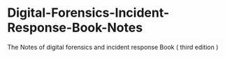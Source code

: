 # Digital-Forensics-Incident-Response-Book-Notes
The Notes of digital forensics and incident response Book ( third edition )
